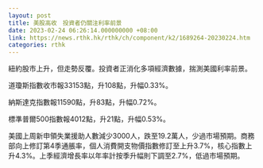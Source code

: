 ```yaml
---
layout: post
title: 美股高收　投資者仍關注利率前景
date: 2023-02-24 06:26:14.000000000 +08:00
link: https://news.rthk.hk/rthk/ch/component/k2/1689264-20230224.htm
categories: rthk
---
```


紐約股市上升，但走勢反覆。投資者正消化多項經濟數據，揣測美國利率前景。

道瓊斯指數收市報33153點，升108點，升幅0.33%。

納斯達克指數報11590點，升83點，升幅0.72%。

標準普爾500指數報4012點，升21點，升幅0.53%。

美國上周新申領失業援助人數減少3000人，跌至19.2萬人，少過市場預期。商務部向上修訂第4季通脹率，個人消費開支物價指數修訂至上升3.7%，核心指數上升4.3%。上季經濟增長率以年率計按季升幅則下調至2.7%，低過市場預期。
